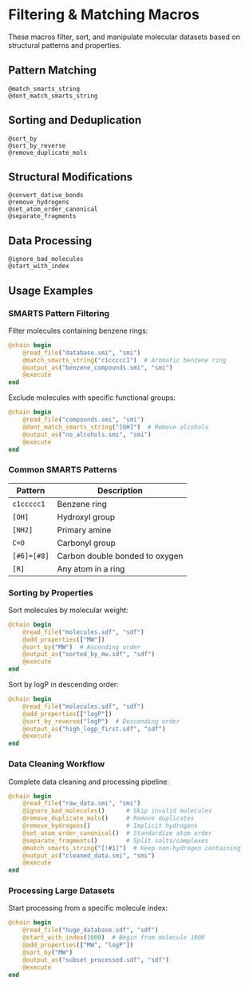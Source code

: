 # Filtering & Matching Macros

These macros filter, sort, and manipulate molecular datasets based on structural patterns and properties.

## Pattern Matching

```@docs
@match_smarts_string
@dont_match_smarts_string
```

## Sorting and Deduplication

```@docs
@sort_by
@sort_by_reverse
@remove_duplicate_mols
```

## Structural Modifications

```@docs
@convert_dative_bonds
@remove_hydrogens
@set_atom_order_canonical
@separate_fragments
```

## Data Processing

```@docs
@ignore_bad_molecules
@start_with_index
```

## Usage Examples

### SMARTS Pattern Filtering

Filter molecules containing benzene rings:

```julia
@chain begin
    @read_file("database.smi", "smi")
    @match_smarts_string("c1ccccc1")  # Aromatic benzene ring
    @output_as("benzene_compounds.smi", "smi")
    @execute
end
```

Exclude molecules with specific functional groups:

```julia
@chain begin
    @read_file("compounds.smi", "smi")
    @dont_match_smarts_string("[OH]")  # Remove alcohols
    @output_as("no_alcohols.smi", "smi")
    @execute
end
```

### Common SMARTS Patterns

| Pattern | Description |
|---------|-------------|
| `c1ccccc1` | Benzene ring |
| `[OH]` | Hydroxyl group |
| `[NH2]` | Primary amine |
| `C=O` | Carbonyl group |
| `[#6]=[#8]` | Carbon double bonded to oxygen |
| `[R]` | Any atom in a ring |

### Sorting by Properties

Sort molecules by molecular weight:

```julia
@chain begin
    @read_file("molecules.sdf", "sdf")
    @add_properties(["MW"])
    @sort_by("MW")  # Ascending order
    @output_as("sorted_by_mw.sdf", "sdf")
    @execute
end
```

Sort by logP in descending order:

```julia
@chain begin
    @read_file("molecules.sdf", "sdf")
    @add_properties(["logP"])
    @sort_by_reverse("logP")  # Descending order
    @output_as("high_logp_first.sdf", "sdf")
    @execute
end
```

### Data Cleaning Workflow

Complete data cleaning and processing pipeline:

```julia
@chain begin
    @read_file("raw_data.smi", "smi")
    @ignore_bad_molecules()      # Skip invalid molecules
    @remove_duplicate_mols()     # Remove duplicates
    @remove_hydrogens()          # Implicit hydrogens
    @set_atom_order_canonical()  # Standardize atom order
    @separate_fragments()        # Split salts/complexes
    @match_smarts_string("[!#1]")  # Keep non-hydrogen containing
    @output_as("cleaned_data.smi", "smi")
    @execute
end
```

### Processing Large Datasets

Start processing from a specific molecule index:

```julia
@chain begin
    @read_file("huge_database.sdf", "sdf")
    @start_with_index(1000)  # Begin from molecule 1000
    @add_properties(["MW", "logP"])
    @sort_by("MW")
    @output_as("subset_processed.sdf", "sdf")
    @execute
end
```